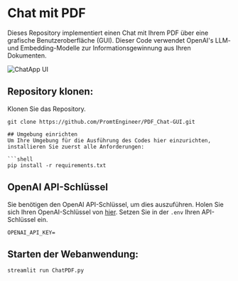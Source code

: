 # Chat mit PDF

Dieses Repository implementiert einen Chat mit Ihrem PDF über eine grafische Benutzeroberfläche (GUI). Dieser Code verwendet OpenAI's LLM- und Embedding-Modelle zur Informationsgewinnung aus Ihren Dokumenten.

![ChatApp UI](https://github.com/PromtEngineer/PDF_Chat-GUI/assets/134474669/bba57a81-909f-4fe3-91cd-96ae14c17438)

## Repository klonen:
Klonen Sie das Repository.
```shell
git clone https://github.com/PromtEngineer/PDF_Chat-GUI.git

## Umgebung einrichten
Um Ihre Umgebung für die Ausführung des Codes hier einzurichten, installieren Sie zuerst alle Anforderungen:

```shell
pip install -r requirements.txt
```

## OpenAI API-Schlüssel

Sie benötigen den OpenAI API-Schlüssel, um dies auszuführen. Holen Sie sich Ihren OpenAI-Schlüssel von [hier](https://platform.openai.com/account/api-keys).
Setzen Sie in der `.env` Ihren API-Schlüssel ein.

```shell
OPENAI_API_KEY=
```

## Starten der Webanwendung:

```shell
streamlit run ChatPDF.py
```
```
